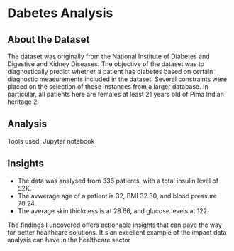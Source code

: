 # Dabetes Analysis
## About the Dataset
The dataset was originally from the National Institute of Diabetes and Digestive and Kidney Diseases.
The objective of the dataset was to diagnostically predict whether a patient has diabetes
based on certain diagnostic measurements included in the dataset. Several constraints were placed
on the selection of these instances from a larger database. In particular, all patients here are females
at least 21 years old of Pima Indian heritage 2

## Analysis
Tools used: Jupyter notebook

## Insights
* The data was analysed from 336 patients, with a total insulin level of 52K.
* The avwerage age of a patient is 32, BMI 32.30, and blood pressure 70.24.
* The average skin thickness is at 28.66, and glucose levels at 122.
  
The findings I uncovered offers actionable insights that can pave the way for better healthcare solutions.
It's an excellent example of the impact data analysis can have in the healthcare sector


